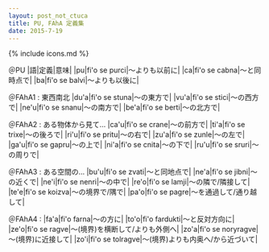 ```yaml
---
layout: post_not_ctuca
title: PU, FAhA 定義集
date: 2015-7-19
---
```

{% include icons.md %}

＠PU
|語|定義|意味|
|pu|fi'o se purci|～よりも以前に|
|ca|fi'o se cabna|～と同時点で|
|ba|fi'o se balvi|～よりも以後に|

＠FAhA1 : 東西南北
|du'a|fi'o se stuna|～の東方で|
|vu'a|fi'o se stici|～の西方で|
|ne'u|fi'o se snanu|～の南方で|
|be'a|fi'o se berti|～の北方で|

＠FAhA2 : ある物体から見て…
|ca'u|fi'o se crane|～の前方で|
|ti'a|fi'o se trixe|～の後ろで|
|ri'u|fi'o se pritu|～の右で|
|zu'a|fi'o se zunle|～の左で|
|ga'u|fi'o se gapru|～の上で|
|ni'a|fi'o se cnita|～の下で|
|ru'u|fi'o se sruri|～の周りで|

＠FAhA3 : ある空間の…
|bu'u|fi'o se zvati|～と同地点で|
|ne'a|fi'o se jibni|～の近くで|
|ne'i|fi'o se nenri|～の中で|
|re'o|fi'o se lamji|～の隣で/隣接して|
|te'e|fi'o se koizva|～の境界で/隅で|
|pa'o|fi'o se pagre|～を通過して/通り越して|

＠FAhA4 :
|fa'a|fi'o farna|～の方に|
|to'o|fi'o fardukti|～と反対方向に|
|ze'o|fi'o se ragve|～(境界)を横断して/よりも外側へ|
|zo'a|fi'o se noryragve|～(境界)に近接して|
|zo'i|fi'o se tolragve|～(境界)よりも内奥へ/から近づいて|
